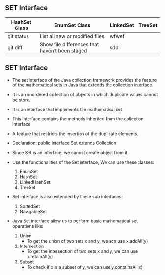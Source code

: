 
## SET Interface

| HashSet Class | EnumSet Class                                  | LinkedSet | TreeSet |
|---------------|------------------------------------------------|-----------|---------|
| git status    | List all new or modified files                 | wfwef     |         |
| git diff      | Show file differences that haven't been staged | sdd       |         |


## SET Interface
- The set interface of the Java collection framework provides the feature of the mathematical
  sets in Java that extends the collection interface.
- It is an unordered collection of objects in which duplicate values cannot be store.
- It is an interface that implements the mathematical set
- This interface contains the methods inherited from the collection interface
- A feature that restricts the insertion of the duplicate elements.


- Declaration:
    public interface Set extends Collection



- Since Set is an interface, we cannot create object from it


- Use the functionalities of the Set interface, We can use these classes:
    1. EnumSet
    2. HashSet
    3. LinkedHashSet
    4. TreeSet


- Set interface is also extended by these sub interfaces:
    1. SortedSet
    2. NavigableSet


- Java Set interface allow us to perform basic mathematical set operations like:
    1. Union
        - To get the union of two sets x and y, we acn use x.addAll(y)
    2. Intersection
        - To get the intersection of two sets x and y, we can use x.retainAll(y)
    3. Subset
        - To check if x is a subset of y, we can use y.containsAll(x)